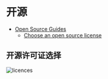 # 开源

* [Open Source Guides](https://opensource.guide/)
  * [Choose an open source license](https://choosealicense.com/)

## 开源许可证选择

![licences](http://paulmillr.com/media/posts/simple-description-of-popular-software-licenses/open-source-licenses-en.png)